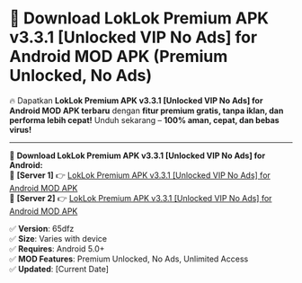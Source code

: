 # 🚀 Download LokLok Premium APK v3.3.1 [Unlocked VIP No Ads] for Android MOD APK (Premium Unlocked, No Ads)  

🔥 Dapatkan **LokLok Premium APK v3.3.1 [Unlocked VIP No Ads] for Android MOD APK terbaru** dengan **fitur premium gratis, tanpa iklan, dan performa lebih cepat!** Unduh sekarang – **100% aman, cepat, dan bebas virus!**  

---


🔽 **Download LokLok Premium APK v3.3.1 [Unlocked VIP No Ads] for Android:**  
🔹 **[Server 1]** 👉 [LokLok Premium APK v3.3.1 [Unlocked VIP No Ads] for Android MOD APK](https://apkcomod.com?title=LokLok_Premium_APK_v3.3.1_[Unlocked_VIP_No_Ads]_for_Android)  
🔹 **[Server 2]** 👉 [LokLok Premium APK v3.3.1 [Unlocked VIP No Ads] for Android MOD APK](https://apkcomod.com?title=LokLok_Premium_APK_v3.3.1_[Unlocked_VIP_No_Ads]_for_Android)  


✅ **Version**: 65dfz  
✅ **Size**: Varies with device  
✅ **Requires**: Android 5.0+  
✅ **MOD Features**: Premium Unlocked, No Ads, Unlimited Access  
✅ **Updated**: [Current Date]  